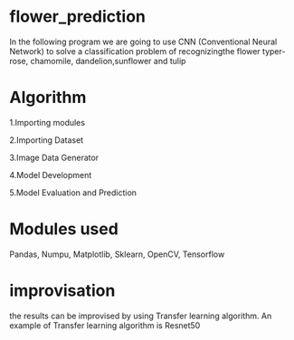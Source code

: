 # flower_prediction
In the following program we are going to use CNN (Conventional Neural Network) to solve a classification problem of recognizingthe flower typer-rose, chamomile, dandelion,sunflower and tulip

# Algorithm
1.Importing modules

2.Importing Dataset 

3.Image Data Generator

4.Model Development 

5.Model Evaluation and Prediction

# Modules used
Pandas, Numpu, Matplotlib, Sklearn, OpenCV, Tensorflow 

# improvisation
the results can be improvised by using Transfer learning algorithm. An example of Transfer learning algorithm is Resnet50
